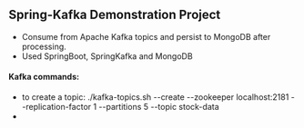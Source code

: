 
## Spring-Kafka Demonstration Project

* Consume from Apache Kafka topics and persist to MongoDB after processing.
* Used SpringBoot, SpringKafka and MongoDB

#### Kafka commands:
 * to create a topic: ./kafka-topics.sh --create --zookeeper localhost:2181 --replication-factor 1 --partitions 5 --topic stock-data
 *